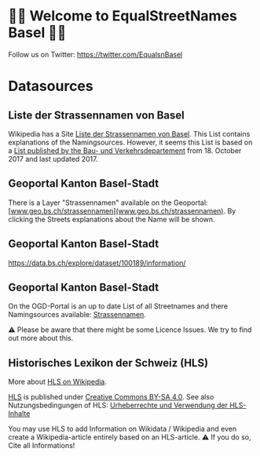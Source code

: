 # 🤍🖤 Welcome to EqualStreetNames Basel 🤍🖤

Follow us on Twitter: https://twitter.com/EqualsnBasel

# Datasources
## Liste der Strassennamen von Basel
Wikipedia has a Site [Liste der Strassennamen von Basel](https://de.wikipedia.org/wiki/Liste_der_Strassennamen_von_Basel). This List contains explanations of the Namingsources. However, it seems this List is based on a [List published by the Bau- und Verkehrsdepartement](https://www.bvd.bs.ch/dam/jcr:b8733740-18a4-4bff-892f-d90b03c36681/Basler%20Strassennamen%20mit%20Kurzerklaerungen%202017-10-18.pdf) from 18. October 2017 and last updated 2017.

## Geoportal Kanton Basel-Stadt
There is a Layer "Strassennamen" available on the Geoportal: [www.geo.bs.ch/strassennamen](www.geo.bs.ch/strassennamen).
By clicking the Streets explanations about the Name will be shown.

## Geoportal Kanton Basel-Stadt
https://data.bs.ch/explore/dataset/100189/information/

## Geoportal Kanton Basel-Stadt
On the OGD-Portal is an up to date List of all Streetnames and there Namingsources available: [Strassennamen](https://data.bs.ch/explore/dataset/100189/information/).

:warning: Please be aware that there might be some Licence Issues. We try to find out more about this.

## Historisches Lexikon der Schweiz (HLS)
More about [HLS on Wikipedia](https://de.wikipedia.org/wiki/Historisches_Lexikon_der_Schweiz).

[HLS](https://hls-dhs-dss.ch) is published under [Creative Commons BY-SA 4.0](https://creativecommons.org/licenses/by-sa/4.0/). See also Nutzungsbedingungen of HLS: [Urheberrechte und Verwendung der HLS-Inhalte](https://hls-dhs-dss.ch/de/about/usage#HUrheberrechteundVerwendungderHLS-Inhalte)

You may use HLS to add Information on Wikidata / Wikipedia and even create a Wikipedia-article entirely based on an HLS-article. 
:warning: If you do so, Cite all Informations!
